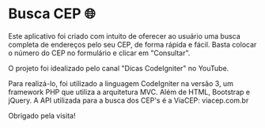 # Busca CEP 🌐

Este aplicativo foi criado com intuito de oferecer ao usuário uma busca completa de endereços pelo seu CEP, de forma rápida e fácil.
Basta colocar o número do CEP no formulário e clicar em "Consultar".

O projeto foi idealizado pelo canal "Dicas CodeIgniter" no YouTube.

Para realizá-lo, foi utilizado a linguagem CodeIgniter na versão 3, um framework PHP que utiliza a arquitetura MVC. Além de HTML, Bootstrap e jQuery.
A API utilizada para a busca dos CEP's é a ViaCEP: viacep.com.br

Obrigado pela visita!

